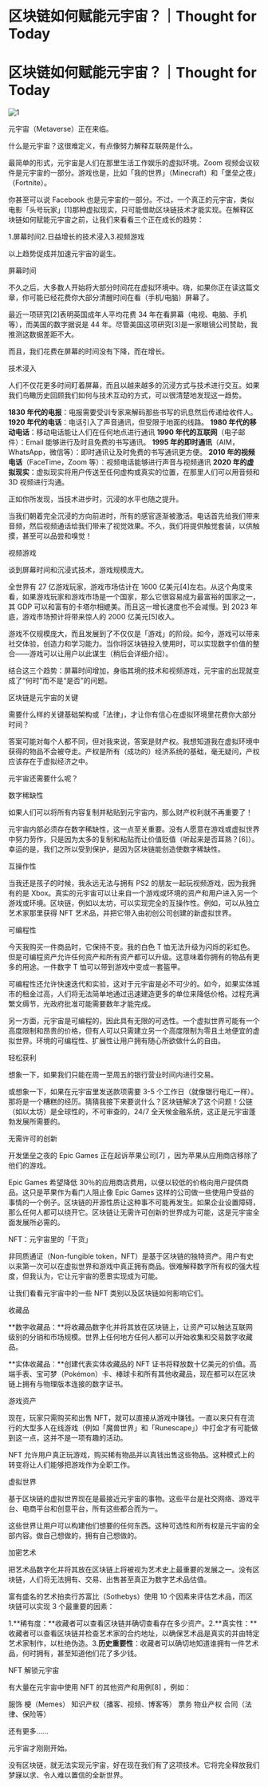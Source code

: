 # 区块链如何赋能元宇宙？｜Thought for Today


# 区块链如何赋能元宇宙？｜Thought for Today

![1](1000.webp)

元宇宙（Metaverse）正在来临。

什么是元宇宙？这很难定义，有点像努力解释互联网是什么。

最简单的形式，元宇宙是人们在那里生活工作娱乐的虚拟环境。Zoom 视频会议软件是元宇宙的一部分。游戏也是，比如「我的世界」（Minecraft）和「堡垒之夜」（Fortnite）。

你甚至可以说 Facebook 也是元宇宙的一部分。不过，一个真正的元宇宙，类似电影「头号玩家」[1]那种虚拟现实，只可能借助区块链技术才能实现。在解释区块链如何赋能元宇宙之前，让我们来看看三个正在成长的趋势：

1.屏幕时间2.日益增长的技术浸入3.视频游戏

以上趋势促成并加速元宇宙的诞生。

屏幕时间

不久之后，大多数人开始将大部分时间花在虚拟环境中。嗨，如果你正在读这篇文章，你可能已经花费你大部分清醒时间在看（手机/电脑）屏幕了。

最近一项研究[2]表明英国成年人平均花费 34 年在看屏幕（电视、电脑、手机等），而美国的数字据说是 44 年。尽管美国这项研究[3]是一家眼镜公司赞助，我推测这数据差距不大。

而且，我们花费在屏幕的时间没有下降，而在增长。

技术浸入

人们不仅花更多时间盯着屏幕，而且以越来越多的沉浸方式与技术进行交互。如果我们鸟瞰历史回顾我们如何与技术互动的方式，可以很清楚地发现这一趋势。

**1830 年代的电报**：电报需要受训专家来解码那些书写的讯息然后传递给收件人。 **1920 年代的电话**：电话引入了声音通讯，但受限于地面的线路。 **1980 年代的移动电话**：移动电话能让人们在任何地点进行通讯 **1990 年代的互联网**（电子邮件）：Email 能够进行及时且免费的书写通讯。 **1995 年的即时通讯**（AIM，WhatsApp，微信等）：即时通讯让及时免费的书写通讯更方便。 **2010 年的视频电话**（FaceTime，Zoom 等）：视频电话能够进行声音与视频通讯 **2020 年的虚拟现实**：虚拟现实将用户传送至任何虚构或真实的位置，在那里人们可以用音频和 3D 视频进行沟通。

正如你所发现，当技术进步时，沉浸的水平也随之提升。

当我们朝着完全沉浸的方向前进时，所有的感官逐渐被激活。电话首先给我们带来音频，然后视频通话给我们带来了视觉效果。不久，我们将提供触觉套装，以供触摸，甚至可以品尝和嗅觉！

视频游戏

谈到屏幕时间和沉浸式技术，游戏规模庞大。

全世界有 27 亿游戏玩家，游戏市场估计在 1600 亿美元[4]左右。从这个角度来看，如果游戏玩家和游戏市场是一个国家，那么它很容易成为最富裕的国家之一，其 GDP 可以和富有的卡塔尔相媲美。而且这一增长速度也不会减慢。到 2023 年底，游戏市场预计将带来惊人的 2000 亿美元[5]收入。

游戏不仅规模庞大，而且发展到了不仅仅是「游戏」的阶段。如今，游戏可以带来社交体验，创造力和学习能力。当你将区块链投入使用时，可以实现数字价值的整合——游戏可以让用户以此谋生（稍后会详细介绍）。

结合这三个趋势：屏幕时间增加，身临其境的技术和视频游戏，元宇宙的出现就变成了“何时”而不是“是否”的问题。

区块链是元宇宙的关键

需要什么样的关键基础架构或「法律」，才让你有信心在虚拟环境里花费你大部分时间？

答案可能对每个人都不同，但对我来说，答案是财产权。我想知道我在虚拟环境中获得的物品不会被夺走。产权是所有（成功的）经济系统的基础，毫无疑问，产权应该存在于虚拟经济之中。

元宇宙还需要什么呢？

数字稀缺性

如果人们可以将所有内容复制并粘贴到元宇宙内，那么财产权利就不再重要了！

元宇宙内部必须存在数字稀缺性，这一点至关重要。没有人愿意在游戏或虚拟世界中努力劳作，只是因为太多的复制和粘贴而让价值贬值（听起来是否耳熟？[6]）。幸运的是，我们之所以受到保护，是因为区块链能创造使数字稀缺性。

互操作性

当我还是孩子的时候，我永远无法与拥有 PS2 的朋友一起玩视频游戏，因为我拥有的是 Xbox。真实的元宇宙可以让来自一个游戏或环境的资产和用户进入另一个游戏或环境。区块链，例如以太坊，可以实现完全的互操作性。例如，可以从独立艺术家那里获得 NFT 艺术品，并把它带入由初创公司创建的新虚拟世界。

可编程性

今天我购买一件商品时，它保持不变。我的白色 T 恤无法升级为闪烁的彩虹色。但是可编程资产允许任何资产和所有资产都可以升级。这意味着你拥有的物品有更多的用途。一件数字 T 恤可以带到游戏中变成一套盔甲。

可编程性还允许快速迭代和实验，这对于元宇宙是必不可少的。如今，如果实体城市的租金过高，人们将无法简单地通过迅速建造更多的单位来降低价格。过程充满繁文缛节，光政府批准可能需要数年才能完成。

另一方面，元宇宙是可编程的，因此具有无限的可选性。一个虚拟世界可能有一个高度限制和昂贵的价格，但有人可以只需建立另一个高度限制为零且土地便宜的虚拟世界。环境的可编程性、扩展性让用户拥有随心所欲做什么的自由。

轻松获利

想象一下，如果我们只能在周一至周五的银行营业时间内进行交易。

或想象一下，如果在元宇宙里发送款项需要 3-5 个工作日（就像银行电汇一样）。那将是一个糟糕的经历。猜猜我接下来要说什么？区块链解决了这个问题！公链（如以太坊）是全球性的，不可审查的，24/7 全天候金融系统，这正是元宇宙蓬勃发展所需要的。

无需许可的创新

开发堡垒之夜的 Epic Games 正在起诉苹果公司[7] ，因为苹果从应用商店移除了他们的游戏。

Epic Games 希望降低 30％的应用商店费用，以便以较低的价格向用户提供商品。这只是苹果作为看门人阻止像 Epic Games 这样的公司做一些使用户受益的事情的一个例子。区块链的开源性质让这种事不可能再发生。如果企业设置障碍，那么任何人都可以绕开它。区块链让无需许可创新的世界成为可能，这是元宇宙全面发展所必需的。

NFT：元宇宙里的「干货」

非同质通证（Non-fungible token，NFT）是基于区块链的独特资产。用户有史以来第一次可以在虚拟世界和游戏中真正拥有商品。很难解释数字所有权的强大程度，但我认为，它让元宇宙的愿景实现成为可能。

让我们看看元宇宙中的一些 NFT 类别以及区块链如何影响它们。

收藏品

**数字收藏品：**将收藏品数字化并将其放在区块链上，让资产可以触达互联网级别的分销和市场规模。世界上任何地方任何人都可以开始收集和交易数字收藏品。

**实体收藏品：**创建代表实体收藏品的 NFT 证书将释放数十亿美元的价值。高端手表、宝可梦（Pokémon）卡、棒球卡和所有其他收藏品，现在都可以在区块链上拥有与物理版本连接的数字证书。

游戏资产

现在，玩家只需购买和出售 NFT，就可以直接从游戏中赚钱。一直以来只有在流行的大型多人在线游戏（例如「魔兽世界」和「Runescape」）中打金才有可能做到这一点，这并不是一项有趣的活动。

NFT 允许用户真正玩游戏，购买稀有物品并以真钱出售这些物品。这种模式上的转变将让人们能够把游戏作为全职工作。

虚拟世界

基于区块链的虚拟世界现在是最接近元宇宙的事物。这些平台是社交网络、游戏平台、电商平台和创意平台，所有这些都合而为一。

这些世界让用户可以构建他们想要的任何东西。这种可选性和所有权是元宇宙的全部内容。做自己想做的，拥有自己想做的。

加密艺术

把艺术品数字化并将其放在区块链上将被视为艺术史上最重要的发展之一。没有区块链，人们将无法拥有、交易、出售甚至真正为数字艺术品估值。

富有盛名的艺术拍卖行苏富比（Sothebys）使用 10 个因素来评估艺术品，而区块链可以实现 3 个最重要的因素：

1.**稀有度：**收藏者可以查看区块链并确切查看存在多少资产。2.**真实性：**收藏者可以查看区块链并检查艺术家的合约地址，以确保艺术品是真实的并由特定艺术家制作，以杜绝伪造。3.**历史重要性**：收藏者可以确切地知道谁拥有一件艺术品，何时拥有，甚至知道他们花了多少钱。

NFT 解锁元宇宙

有大量在元宇宙中使用 NFT 的其他资产和用例[8] ，例如：

服饰 梗（Memes） 知识产权（播客、视频、博客等） 票务 物业产权 合同（法律、保险等）

还有更多……

元宇宙才刚刚开始。

没有区块链，就无法实现元宇宙，好在现在我们有了这项技术。它将完全释放我们梦寐以求、令人难以置信的全新世界。
